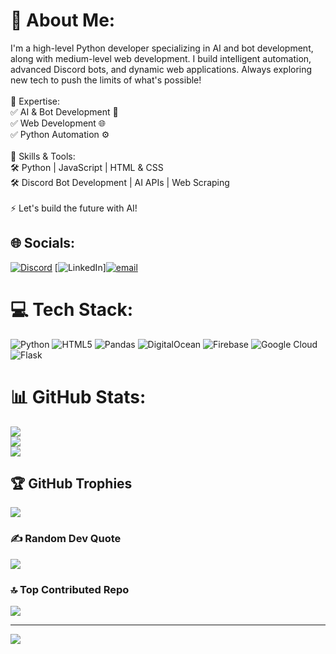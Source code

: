 # 💫 About Me:
I'm a high-level Python developer specializing in AI and bot development, along with medium-level web development. I build intelligent automation, advanced Discord bots, and dynamic web applications. Always exploring new tech to push the limits of what's possible!<br><br>🔹 Expertise:<br>✅ AI & Bot Development 🤖<br>✅ Web Development 🌐<br>✅ Python Automation ⚙️<br><br>🔹 Skills & Tools:<br>🛠️ Python | JavaScript | HTML & CSS<br>🛠️ Discord Bot Development | AI APIs | Web Scraping<br><br>⚡ Let's build the future with AI!


## 🌐 Socials:
 [![Discord](https://img.shields.io/badge/Discord-%237289DA.svg?logo=discord&logoColor=white)](https://discord.gg/https://discord.gg/j2Z8AsVZjf) [![LinkedIn](https://img.shields.io/badge/LinkedIn-%230077B5.svg?logo=linkedin&logoColor=white)][![email](https://img.shields.io/badge/Email-D14836?logo=gmail&logoColor=white)](mailto:developer.arafat786@gmail.com) 

# 💻 Tech Stack:
![Python](https://img.shields.io/badge/python-3670A0?style=flat&logo=python&logoColor=ffdd54) ![HTML5](https://img.shields.io/badge/html5-%23E34F26.svg?style=flat&logo=html5&logoColor=white) ![Pandas](https://img.shields.io/badge/pandas-%23150458.svg?style=flat&logo=pandas&logoColor=white) ![DigitalOcean](https://img.shields.io/badge/DigitalOcean-%230167ff.svg?style=flat&logo=digitalOcean&logoColor=white) ![Firebase](https://img.shields.io/badge/firebase-%23039BE5.svg?style=flat&logo=firebase) ![Google Cloud](https://img.shields.io/badge/GoogleCloud-%234285F4.svg?style=flat&logo=google-cloud&logoColor=white) ![Flask](https://img.shields.io/badge/flask-%23000.svg?style=flat&logo=flask&logoColor=white)
# 📊 GitHub Stats:
![](https://github-readme-stats.vercel.app/api?username=arafat7435&theme=merko&hide_border=true&include_all_commits=false&count_private=false)<br/>
![](https://nirzak-streak-stats.vercel.app/?user=arafat7435&theme=merko&hide_border=true)<br/>
![](https://github-readme-stats.vercel.app/api/top-langs/?username=arafat7435&theme=merko&hide_border=true&include_all_commits=false&count_private=false&layout=compact)

## 🏆 GitHub Trophies
![](https://github-profile-trophy.vercel.app/?username=arafat7435&theme=radical&no-frame=true&no-bg=false&margin-w=4)

### ✍️ Random Dev Quote
![](https://quotes-github-readme.vercel.app/api?type=horizontal&theme=radical)

### 🔝 Top Contributed Repo
![](https://github-contributor-stats.vercel.app/api?username=arafat7435&limit=5&theme=dark&combine_all_yearly_contributions=true)

---
[![](https://visitcount.itsvg.in/api?id=arafat7435&icon=0&color=8)](https://visitcount.itsvg.in)

<!-- Proudly created with GPRM ( https://gprm.itsvg.in ) -->
